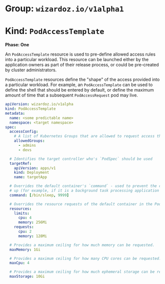 # Group: `wizardoz.io/v1alpha1`
# Kind: `PodAccessTemplate`

**Phase: One**

An `PodAccessTemplate` resource is used to pre-define allowed access rules into a particular workload. This resource can be launched either by the application owners as part of their release process, or could be pre-created by cluster administrators.

`PodAccessTemplate` resources define the "shape" of the access provided into a particular workload. For example, an `PodAccessTemplate` can be used to define the shell that should be entered by default, or define the maximum amount of time that a subsequent `PodAccessRequest` pod may live.

```yaml
apiVersion: wizardoz.io/v1alpha
kind: PodAccessTemplate
metadata:
  name: <some predictable name>
  namespace: <target namespace>
spec:
  accessConfig:
    # A list of Kubernetes Groups that are allowed to request access through this template.
    allowedGroups:
      - admins
      - devs

  # Identifies the target controller who's `PodSpec` should be used
  targetRef:
    apiVersion: apps/v1
    kind: Deployment
    name: targetApp

  # Overrides the default container's `command` - used to prevent the core application from starting
  # up (for example, if it is a background task processing application instead of a web service).
  command: [/bin/sleep, 9999]

  # Overrides the resource requests of the default container in the PodSpec.
  resources:
    limits:
      cpu: 4
      memory: 256Mi
    requests:
      cpu: 2
      memory: 128Mi

  # Provides a maximum ceiling for how much memory can be requested.
  maxMemory: 1Gi

  # Provides a maximum ceiling for how many CPU cores can be requested.
  maxCpu: 4

  # Provides a maximum ceiling for how much ephemeral storage can be requested
  maxStorage: 10Gi
```
